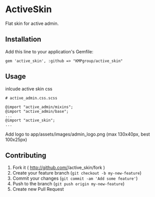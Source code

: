 # ActiveSkin

Flat skin for active admin.

## Installation

Add this line to your application's Gemfile:

    gem 'active_skin', :github => "KMPgroup/active_skin"

## Usage

inlcude active skin css

    # active_admin.css.scss

    @import "active_admin/mixins";
    @import "active_admin/base";
    ...
    @import "active_skin";
    ...

Add logo to app/assets/images/admin_logo.png (max 130x40px, best 100x25px)

## Contributing

1. Fork it ( http://github.com/<my-github-username>/active_skin/fork )
2. Create your feature branch (`git checkout -b my-new-feature`)
3. Commit your changes (`git commit -am 'Add some feature'`)
4. Push to the branch (`git push origin my-new-feature`)
5. Create new Pull Request
